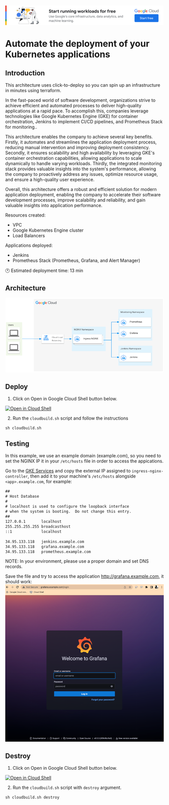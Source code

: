 [![banner](../banner.png)](https://cloud.google.com/?utm_source=github&utm_medium=referral&utm_campaign=GCP&utm_content=packages_repository_banner)

# Automate the deployment of your Kubernetes applications

## Introduction
This architecture uses click-to-deploy so you can spin up an infrastructure in minutes using terraform.

In the fast-paced world of software development, organizations strive to achieve efficient and automated processes to deliver high-quality applications at a rapid pace. To accomplish this, companies leverage technologies like Google Kubernetes Engine (GKE) for container orchestration, Jenkins to implement CI/CD pipelines, and Prometheus Stack for monitoring.. 

This architecture enables the company to achieve several key benefits. Firstly, it automates and streamlines the application deployment process, reducing manual intervention and improving deployment consistency. Secondly, it ensures scalability and high availability by leveraging GKE's container orchestration capabilities, allowing applications to scale dynamically to handle varying workloads. Thirdly, the integrated monitoring stack provides valuable insights into the system's performance, allowing the company to proactively address any issues, optimize resource usage, and ensure a high-quality user experience.

Overall, this architecture offers a robust and efficient solution for modern application deployment, enabling the company to accelerate their software development processes, improve scalability and reliability, and gain valuable insights into application performance. 

Resources created:
- VPC
- Google Kubernetes Engine cluster
- Load Balancers

Applications deployed:
- Jenkins
- Prometheus Stack (Prometheus, Grafana, and Alert Manager)

:clock1: Estimated deployment time: 13 min

## Architecture
![architecture](architecture.png)

## Deploy

1. Click on Open in Google Cloud Shell button below.
<a href="https://ssh.cloud.google.com/cloudshell/editor?cloudshell_git_repo=https://github.com/GoogleCloudPlatform/click-to-deploy-solutions&cloudshell_workspace=gke-standard-nginx" target="_new">
    <img alt="Open in Cloud Shell" src="https://gstatic.com/cloudssh/images/open-btn.svg">
</a>

2. Run the `cloudbuild.sh` script and follow the instructions
```
sh cloudbuild.sh
```


## Testing

In this example, we use an example domain (example.com), so you need to set the NGINX IP it in your `/etc/hosts` file in order to access the appications.

Go to the [GKE Services](https://console.cloud.google.com/kubernetes/discovery) and copy the external IP assigned to `ingress-nginx-controller`, then add it to your machine's `/etc/hosts` alongside `<app>.example.com`, for example:
```
##
# Host Database
#
# localhost is used to configure the loopback interface
# when the system is booting.  Do not change this entry.
##
127.0.0.1       localhost
255.255.255.255 broadcasthost
::1             localhost

34.95.133.118   jenkins.example.com
34.95.133.118   grafana.example.com
34.95.133.118   prometheus.example.com
```

NOTE: In your environment, please use a proper domain and set DNS records.


Save the file and try to access the application http://grafana.example.com, it should work:
![grafana](./assets/grafana.png)


## Destroy

1. Click on Open in Google Cloud Shell button below.
<a href="https://ssh.cloud.google.com/cloudshell/editor?cloudshell_git_repo=https://github.com/GoogleCloudPlatform/click-to-deploy-solutions&cloudshell_workspace=gke-standard-nginx" target="_new">
    <img alt="Open in Cloud Shell" src="https://gstatic.com/cloudssh/images/open-btn.svg">
</a>

2. Run the `cloudbuild.sh` script with `destroy` argument.
```
sh cloudbuild.sh destroy
```
